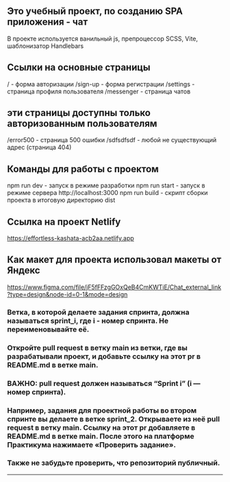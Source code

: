 ## Это учебный проект, по созданию SPA приложения - чат
В проекте используется ванильный js, препроцессор SCSS, Vite, шаблонизатор Handlebars

## Ссылки на основные страницы
/ - форма авторизации
/sign-up - форма регистрации
/settings - страница профиля пользователя
/messenger - страница чатов

## эти страницы доступны только авторизованным пользователям
/error500 - страница 500 ошибки
/sdfsdfsdf - любой не существующий адрес (страница 404)

## Команды для работы с проектом
npm run dev - запуск в режиме разработки
npm run start - запуск в режиме сервера http://localhost:3000
npm run build - скрипт сборки проекта в итоговую директорию dist

## Ссылка на проект Netlify
https://effortless-kashata-acb2aa.netlify.app

## Как макет для проекта использовал макеты от Яндекс
https://www.figma.com/file/jF5fFFzgGOxQeB4CmKWTiE/Chat_external_link?type=design&node-id=0-1&mode=design



### Ветка, в которой делаете задания спринта, должна называться sprint_i, где i - номер спринта. Не переименовывайте её.

### Откройте pull request в ветку main из ветки, где вы разрабатывали проект, и добавьте ссылку на этот pr в README.md в ветке main. 
### ВАЖНО: pull request должен называться “Sprint i” (i — номер спринта).

### Например, задания для проектной работы во втором спринте вы делаете в ветке sprint_2. Открываете из неё pull request в ветку main. Ссылку на этот pr добавляете в README.md в ветке main. После этого на платформе Практикума нажимаете «Проверить задание».

### Также не забудьте проверить, что репозиторий публичный.
---
